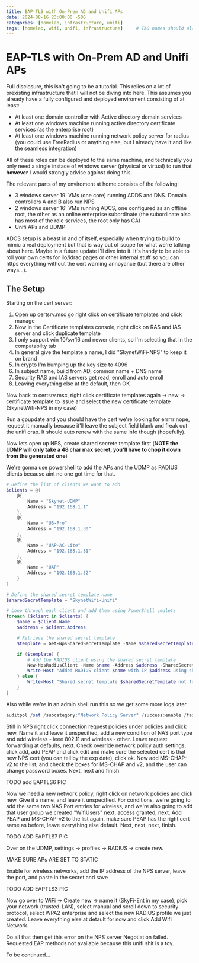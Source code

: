 ```yaml
---
title: EAP-TLS with On-Prem AD and Unifi APs
date: 2024-08-16 23:00:00 -500
categories: [homelab, infrastructure, unifi]
tags: [homelab, wifi, unifi, infrastructure]     # TAG names should always be lowercase
---
```


# EAP-TLS with On-Prem AD and Unifi APs

Full disclosure, this isn't going to be a tutorial. This relies on a lot of prexisting infrastructure that I will not be diving into here. This assumes you already have a fully configured and deployed enviroment consisting of at least:

- At least one domain controller with Active directory domain services
- At least one windows machine running active directory certificate services (as the enterprise root)
- At least one windows machine running network policy server for radius (you could use FreeRadius or anything else, but I already have it and like the seamless integration)

All of these roles can be deployed to the same machine, and technically you only need a single instace of windows server (physical or virtual) to run that **however** I would strongly advise against doing this. 

The relevant parts of my enviroment at home consists of the following:

- 3 windows server 19' VMs (one core) running ADDS and DNS. Domain controllers A and B also run NPS
- 2 windows server 16' VMs running ADCS, one configured as an offline root, the other as an online enterprise subordinate (the subordinate also has most of the role services, the root only has CA)
- Unifi APs and UDMP

ADCS setup is a beast in and of itself, especially when trying to build to mimic a real deployment but that is way out of scope for what we're talking about here. Maybe in a future update I'll dive into it. It's handy to be able to roll your own certs for ilo/idrac pages or other internal stuff so you can https everything without the cert warning annoyance (but there are other ways...).

## The Setup

Starting on the cert server:

1. Open up certsrv.msc go right click on certificate templates and click manage
2. Now in the Certificate templates console, right click on RAS and IAS server and click duplicate template
3. I only support win 10/svr16 and newer clients, so I'm selecting that in the compatabilty tab
4. In general give the template a name, I did "SkynetWiFi-NPS" to keep it on brand
5. In crypto I'm bumping up the key size to 4096
6. In subject name, build from AD, common name + DNS name
7. Security RAS and IAS servers get read, enroll and auto enroll
8. Leaving everything else at the default, then OK

Now back to certsrv.msc, right click certificate templates again -> new -> certificate template to issue and select the new certificate template (SkynetWifi-NPS in my case)

Run a gpupdate and you should have the cert we're looking for errrrr nope, request it manually because it'll leave the subject field blank and freak out the unifi crap. It should auto renew with the same info though (hopefully).

Now lets open up NPS, create shared secrete template first (**NOTE the UDMP will only take a 48 char max secret, you'll have to chop it down from the generated one**)

We're gonna use powershell to add the APs and the UDMP as RADIUS clients because aint no one got time for that.

```powershell
# Define the list of clients we want to add
$clients = @(
    @{
        Name = "Skynet-UDMP"
        Address = "192.168.1.1"
    },
    @{
        Name = "U6-Pro"
        Address = "192.168.1.30"
    },
    @{
        Name = "UAP-AC-Lite"
        Address = "192.168.1.31"
    },
    @{
        Name = "UAP"
        Address = "192.168.1.32"
    }
)

# Define the shared secret template name
$sharedSecretTemplate = "SkynetWifi-Unifi"

# Loop through each client and add them using PowerShell cmdlets
foreach ($client in $clients) {
    $name = $client.Name
    $address = $client.Address

    # Retrieve the shared secret template
    $template = Get-NpsSharedSecretTemplate -Name $sharedSecretTemplate

    if ($template) {
        # Add the RADIUS client using the shared secret template
        New-NpsRadiusClient -Name $name -Address $address -SharedSecretTemplate $template
        Write-Host "Added RADIUS client $name with IP $address using shared secret template $sharedSecretTemplate"
    } else {
        Write-Host "Shared secret template $sharedSecretTemplate not found!"
    }
}
```

Also while we're in an admin shell run this so we get some more logs later

```powershell
auditpol /set /subcategory:"Network Policy Server" /success:enable /failure:enable
```

Still in NPS right click connection request policies under policies and click new. Name it and leave it unspecified, add a new condition of NAS port type and add wireless - ieee 802.11 and wireless - other. Leave request forwarding at defaults, next. Check override network policy auth settings, click add, add PEAP and click edit and make sure the selected cert is that new NPS cert (you can tell by the exp date), click ok. Now add MS-CHAP-v2 to the list, and check the boxes for MS-CHAP and v2, and the user can change password boxes. Next, next and finish.

TODO add EAPTLS6 PIC

Now we need a new network policy, right click on network policies and click new. Give it a name, and leave it unspecified. For conditions, we're going to add the same two NAS Port entries for wireless, and we're also going to add that user group we created "WifiUsers" next, access granted, next. Add PEAP and MS-CHAP-v2 to the list again, make sure PEAP has the right cert same as before, leave everything else default. Next, next, next, finish. 

TODO ADD EAPTLS7 PIC

Over on the UDMP, settings -> profiles -> RADIUS -> create new.  

MAKE SURE APs ARE SET TO STATIC

Enable for wireless networks, add the IP address of the NPS server, leave the port, and paste in the secret and save

TODO ADD EAPTLS3 PIC

Now go over to WiFi -> Create new -> name it (SkyFi-Ent in my case), pick your network (trusted-LAN), select manual and scroll down to security protocol, select WPA2 enterprise and select the new RADIUS profile we just created. Leave everything else at detault for now and click Add Wifi Network.

Do all that then get this error on the NPS server Negotiation failed. Requested EAP methods not available because this unifi shit is a toy. 

To be continued...